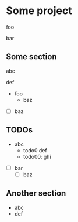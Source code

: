 # Some project

foo

bar

## Some section

abc

def

- foo
    - baz
- [ ] baz

## TODOs

- abc
    - todo0 def
    - todo00: ghi
- [ ] bar
    - [ ] baz

## Another section

- abc
- def
